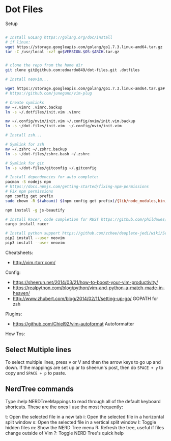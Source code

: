 Dot Files
===

Setup

```bash

# Install GoLang https://golang.org/doc/install
# if linux:
wget https://storage.googleapis.com/golang/go1.7.3.linux-amd64.tar.gz
tar -C /usr/local -xzf go$VERSION.$OS-$ARCH.tar.gz


# clone the repo from the home dir
git clone git@github.com:edoardo849/dot-files.git .dotfiles

# Install neovim...

wget https://storage.googleapis.com/golang/go1.7.3.linux-amd64.tar.gz# Install Plug Manager...
# https://github.com/junegunn/vim-plug

# Create symlinks
mv ~/.vimrc .vimrc.backup
ln -s ~/.dotfiles/init.vim .vimrc

mv ~/.config/nvim/init.vim ~/.config/nvim/init.vim.backup
ln -s ~/dot-files/init.vim  ~/.config/nvim/init.vim

# Install zsh...

# Symlink for zsh
mv ~/.zshrc ~/.zshrc.backup
ln -s ~/dot-files/zshrc.bash ~/.zshrc

# Symlink for git
ln -s ~/dot-files/gitconfig ~/.gitconfig

# Install dependencies for auto complete:
pacman -S nodejs npm
# https://docs.npmjs.com/getting-started/fixing-npm-permissions
# Fix npm permissions
npm config get prefix
sudo chown -R $(whoami) $(npm config get prefix)/{lib/node_modules,bin,share}

npm install -g js-beautify

# Install Racer, code completion for RUST https://github.com/phildawes/racer
cargo install racer

# Install python support https://github.com/zchee/deoplete-jedi/wiki/Setting-up-Python-for-Neovim
pip2 install --user neovim
pip3 install --user neovim

```


Cheatsheets:
- http://vim.rtorr.com/

Config:
- https://sheerun.net/2014/03/21/how-to-boost-your-vim-productivity/
- https://realpython.com/blog/python/vim-and-python-a-match-made-in-heaven/
- http://www.zhubert.com/blog/2014/02/11/setting-up-go/ GOPATH for zsh


Plugins:
- https://github.com/Chiel92/vim-autoformat Autoformatter


How Tos:

## Select Multiple lines
To select multiple lines, press v or V and then the arrow keys to go up and down. If the mappings are set up ar to sheerun's post, then do `SPACE + y` to copy and `SPACE + p` to paste.

## NerdTree commands
Type :help NERDTreeMappings to read through all of the default keyboard shortcuts. These are the ones I use the most frequently:

t: Open the selected file in a new tab
i: Open the selected file in a horizontal split window
s: Open the selected file in a vertical split window
I: Toggle hidden files
m: Show the NERD Tree menu
R: Refresh the tree, useful if files change outside of Vim
?: Toggle NERD Tree's quick help

